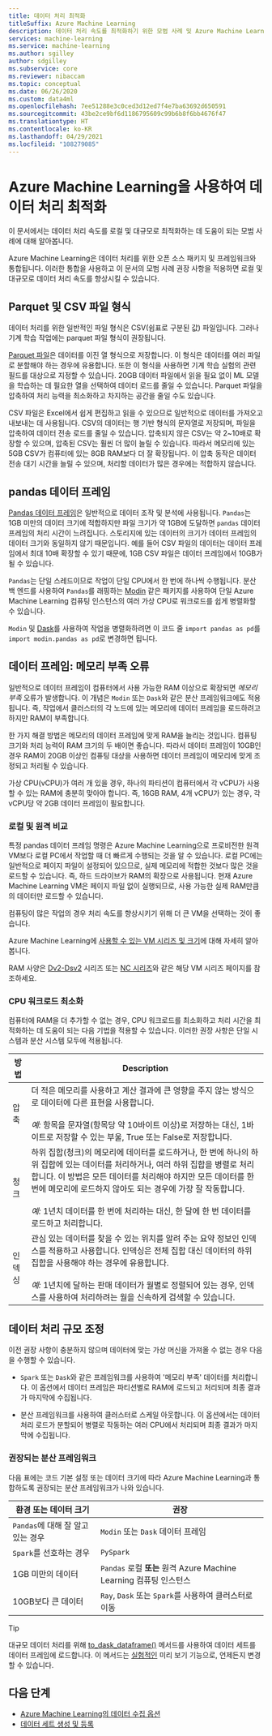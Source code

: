 ```yaml
---
title: 데이터 처리 최적화
titleSuffix: Azure Machine Learning
description: 데이터 처리 속도를 최적화하기 위한 모범 사례 및 Azure Machine Learning에서 대규모 데이터 처리를 지원하는 통합에 대해 알아봅니다.
services: machine-learning
ms.service: machine-learning
ms.author: sgilley
author: sdgilley
ms.subservice: core
ms.reviewer: nibaccam
ms.topic: conceptual
ms.date: 06/26/2020
ms.custom: data4ml
ms.openlocfilehash: 7ee51288e3c0ced3d12ed7f4e7ba63692d650591
ms.sourcegitcommit: 43be2ce9bf6d1186795609c99b6b8f6bb4676f47
ms.translationtype: HT
ms.contentlocale: ko-KR
ms.lasthandoff: 04/29/2021
ms.locfileid: "108279085"
---
```

# <a name="optimize-data-processing-with-azure-machine-learning"></a>Azure Machine Learning을 사용하여 데이터 처리 최적화

이 문서에서는 데이터 처리 속도를 로컬 및 대규모로 최적화하는 데 도움이 되는 모범 사례에 대해 알아봅니다.

Azure Machine Learning은 데이터 처리를 위한 오픈 소스 패키지 및 프레임워크와 통합됩니다. 이러한 통합을 사용하고 이 문서의 모범 사례 권장 사항을 적용하면 로컬 및 대규모로 데이터 처리 속도를 향상시킬 수 있습니다.

## <a name="parquet-and-csv-file-formats"></a>Parquet 및 CSV 파일 형식

데이터 처리를 위한 일반적인 파일 형식은 CSV(쉼표로 구분된 값) 파일입니다. 그러나 기계 학습 작업에는 parquet 파일 형식이 권장됩니다.

[Parquet 파일](https://parquet.apache.org/)은 데이터를 이진 열 형식으로 저장합니다. 이 형식은 데이터를 여러 파일로 분할해야 하는 경우에 유용합니다. 또한 이 형식을 사용하면 기계 학습 실험의 관련 필드를 대상으로 지정할 수 있습니다. 20GB 데이터 파일에서 읽을 필요 없이 ML 모델을 학습하는 데 필요한 열을 선택하여 데이터 로드를 줄일 수 있습니다. Parquet 파일을 압축하여 처리 능력을 최소화하고 차지하는 공간을 줄일 수도 있습니다.

CSV 파일은 Excel에서 쉽게 편집하고 읽을 수 있으므로 일반적으로 데이터를 가져오고 내보내는 데 사용됩니다. CSV의 데이터는 행 기반 형식의 문자열로 저장되며, 파일을 압축하여 데이터 전송 로드를 줄일 수 있습니다. 압축되지 않은 CSV는 약 2~10배로 확장할 수 있으며, 압축된 CSV는 훨씬 더 많이 늘릴 수 있습니다. 따라서 메모리에 있는 5GB CSV가 컴퓨터에 있는 8GB RAM보다 더 잘 확장됩니다. 이 압축 동작은 데이터 전송 대기 시간을 늘릴 수 있으며, 처리할 데이터가 많은 경우에는 적합하지 않습니다. 

## <a name="pandas-dataframe"></a>pandas 데이터 프레임

[Pandas 데이터 프레임](https://pandas.pydata.org/pandas-docs/stable/getting_started/overview.html)은 일반적으로 데이터 조작 및 분석에 사용됩니다. `Pandas`는 1GB 미만의 데이터 크기에 적합하지만 파일 크기가 약 1GB에 도달하면 `pandas` 데이터 프레임의 처리 시간이 느려집니다. 스토리지에 있는 데이터의 크기가 데이터 프레임의 데이터 크기와 동일하지 않기 때문입니다. 예를 들어 CSV 파일의 데이터는 데이터 프레임에서 최대 10배 확장할 수 있기 때문에, 1GB CSV 파일은 데이터 프레임에서 10GB가 될 수 있습니다.

`Pandas`는 단일 스레드이므로 작업이 단일 CPU에서 한 번에 하나씩 수행됩니다. 분산 백 엔드를 사용하여 `Pandas`를 래핑하는 [Modin](https://modin.readthedocs.io/en/latest/) 같은 패키지를 사용하여 단일 Azure Machine Learning 컴퓨팅 인스턴스의 여러 가상 CPU로 워크로드를 쉽게 병렬화할 수 있습니다.

`Modin` 및 [Dask](https://dask.org)를 사용하여 작업을 병렬화하려면 이 코드 줄 `import pandas as pd`를 `import modin.pandas as pd`로 변경하면 됩니다.

## <a name="dataframe-out-of-memory-error"></a>데이터 프레임: 메모리 부족 오류 

일반적으로 데이터 프레임이 컴퓨터에서 사용 가능한 RAM 이상으로 확장되면 *메모리 부족* 오류가 발생합니다. 이 개념은 `Modin` 또는 `Dask`와 같은 분산 프레임워크에도 적용됩니다.  즉, 작업에서 클러스터의 각 노드에 있는 메모리에 데이터 프레임을 로드하려고 하지만 RAM이 부족합니다.

한 가지 해결 방법은 메모리의 데이터 프레임에 맞게 RAM을 늘리는 것입니다. 컴퓨팅 크기와 처리 능력이 RAM 크기의 두 배이면 좋습니다. 따라서 데이터 프레임이 10GB인 경우 RAM이 20GB 이상인 컴퓨팅 대상을 사용하면 데이터 프레임이 메모리에 맞게 조정되고 처리될 수 있습니다. 

가상 CPU(vCPU)가 여러 개 있을 경우, 하나의 파티션이 컴퓨터에서 각 vCPU가 사용할 수 있는 RAM에 충분히 맞아야 합니다. 즉, 16GB RAM, 4개 vCPU가 있는 경우, 각 vCPU당 약 2GB 데이터 프레임이 필요합니다.

### <a name="local-vs-remote"></a>로컬 및 원격 비교

특정 pandas 데이터 프레임 명령은 Azure Machine Learning으로 프로비전한 원격 VM보다 로컬 PC에서 작업할 때 더 빠르게 수행되는 것을 알 수 있습니다. 로컬 PC에는 일반적으로 페이지 파일이 설정되어 있으므로, 실제 메모리에 적합한 것보다 많은 것을 로드할 수 있습니다. 즉, 하드 드라이브가 RAM의 확장으로 사용됩니다. 현재 Azure Machine Learning VM은 페이지 파일 없이 실행되므로, 사용 가능한 실제 RAM만큼의 데이터만 로드할 수 있습니다. 

컴퓨팅이 많은 작업의 경우 처리 속도를 향상시키기 위해 더 큰 VM을 선택하는 것이 좋습니다.

Azure Machine Learning에 [사용할 수 있는 VM 시리즈 및 크기](concept-compute-target.md#supported-vm-series-and-sizes)에 대해 자세히 알아봅니다. 

RAM 사양은 [Dv2-Dsv2](../virtual-machines/dv2-dsv2-series-memory.md) 시리즈 또는 [NC 시리즈](../virtual-machines/nc-series.md)와 같은 해당 VM 시리즈 페이지를 참조하세요.

### <a name="minimize-cpu-workloads"></a>CPU 워크로드 최소화

컴퓨터에 RAM을 더 추가할 수 없는 경우, CPU 워크로드를 최소화하고 처리 시간을 최적화하는 데 도움이 되는 다음 기법을 적용할 수 있습니다. 이러한 권장 사항은 단일 시스템과 분산 시스템 모두에 적용됩니다.

방법 | Description
----|----
압축 | 더 적은 메모리를 사용하고 계산 결과에 큰 영향을 주지 않는 방식으로 데이터에 다른 표현을 사용합니다.<br><br>*예:* 항목을 문자열(항목당 약 10바이트 이상)로 저장하는 대신, 1바이트로 저장할 수 있는 부울, True 또는 False로 저장합니다.
청크 | 하위 집합(청크)의 메모리에 데이터를 로드하거나, 한 번에 하나의 하위 집합에 있는 데이터를 처리하거나, 여러 하위 집합을 병렬로 처리합니다. 이 방법은 모든 데이터를 처리해야 하지만 모든 데이터를 한 번에 메모리에 로드하지 않아도 되는 경우에 가장 잘 작동합니다. <br><br>*예:* 1년치 데이터를 한 번에 처리하는 대신, 한 달에 한 번 데이터를 로드하고 처리합니다.
인덱싱 | 관심 있는 데이터를 찾을 수 있는 위치를 알려 주는 요약 정보인 인덱스를 적용하고 사용합니다. 인덱싱은 전체 집합 대신 데이터의 하위 집합을 사용해야 하는 경우에 유용합니다.<br><br>*예:* 1년치에 달하는 판매 데이터가 월별로 정렬되어 있는 경우, 인덱스를 사용하여 처리하려는 월을 신속하게 검색할 수 있습니다.

## <a name="scale-data-processing"></a>데이터 처리 규모 조정

이전 권장 사항이 충분하지 않으며 데이터에 맞는 가상 머신을 가져올 수 없는 경우 다음을 수행할 수 있습니다. 

* `Spark` 또는 `Dask`와 같은 프레임워크를 사용하여 '메모리 부족' 데이터를 처리합니다. 이 옵션에서 데이터 프레임은 파티션별로 RAM에 로드되고 처리되며 최종 결과가 마지막에 수집됩니다.  

* 분산 프레임워크를 사용하여 클러스터로 스케일 아웃합니다. 이 옵션에서는 데이터 처리 로드가 분할되어 병렬로 작동하는 여러 CPU에서 처리되며 최종 결과가 마지막에 수집됩니다.

### <a name="recommended-distributed-frameworks"></a>권장되는 분산 프레임워크

다음 표에는 코드 기본 설정 또는 데이터 크기에 따라 Azure Machine Learning과 통합하도록 권장되는 분산 프레임워크가 나와 있습니다.

환경 또는 데이터 크기 | 권장
------|------
`Pandas`에 대해 잘 알고 있는 경우| `Modin` 또는 `Dask` 데이터 프레임
`Spark`를 선호하는 경우 | `PySpark`
1GB 미만의 데이터 | `Pandas` 로컬 **또는** 원격 Azure Machine Learning 컴퓨팅 인스턴스
10GB보다 큰 데이터| `Ray`, `Dask` 또는 `Spark`를 사용하여 클러스터로 이동

> [!TIP]
> 대규모 데이터 처리를 위해 [to_dask_dataframe()](/python/api/azureml-core/azureml.data.tabulardataset#to-dask-dataframe-sample-size-10000--dtypes-none--on-error--null---out-of-range-datetime--null--) 메서드를 사용하여 데이터 세트를 데이터 프레임에 로드합니다. 이 메서드는 [실험적인](/python/api/overview/azure/ml/#stable-vs-experimental) 미리 보기 기능으로, 언제든지 변경할 수 있습니다.

## <a name="next-steps"></a>다음 단계

* [Azure Machine Learning의 데이터 수집 옵션](concept-data-ingestion.md)
* [데이터 세트 생성 및 등록](how-to-create-register-datasets.md)
